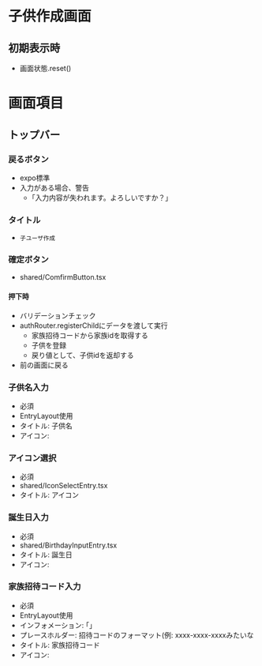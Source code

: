 # 子供作成画面

## 初期表示時
- 画面状態.reset()

# 画面項目
## トップバー
### 戻るボタン
- expo標準
- 入力がある場合、警告
  - ｢入力内容が失われます。よろしいですか？｣

### タイトル
- `子ユーザ作成`

### 確定ボタン
- shared/ComfirmButton.tsx
#### 押下時
- バリデーションチェック
- authRouter.registerChildにデータを渡して実行
  - 家族招待コードから家族idを取得する
  - 子供を登録
  - 戻り値として、子供idを返却する
- 前の画面に戻る

### 子供名入力
- 必須
- EntryLayout使用
- タイトル: 子供名
- アイコン: 

### アイコン選択
- 必須
- shared/IconSelectEntry.tsx
- タイトル: アイコン

### 誕生日入力
- 必須
- shared/BirthdayInputEntry.tsx
- タイトル: 誕生日
- アイコン: 

### 家族招待コード入力
- 必須
- EntryLayout使用
- インフォメーション: ｢｣
- プレースホルダー: 招待コードのフォーマット(例: xxxx-xxxx-xxxxみたいな
- タイトル: 家族招待コード
- アイコン: 


